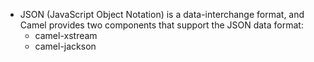 * JSON (JavaScript Object Notation) is a data-interchange format, and Camel provides two components that support the JSON data format: 
    * camel-xstream
    * camel-jackson
